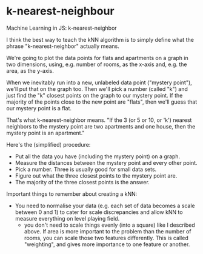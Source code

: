 # k-nearest-neighbour

Machine Learning in JS: k-nearest-neighbor

I think the best way to teach the kNN algorithm is to simply define what the phrase "k-nearest-neighbor" actually means.

We're going to plot the data points for flats and apartments on a graph in two dimensions, using, e.g. number of rooms, as the x-axis and, e.g. the area, as the y-axis.

When we inevitably run into a new, unlabeled data point ("mystery point"), we'll put that on the graph too. Then we'll pick a number (called "k") and just find the "k" closest points on the graph to our mystery point. If the majority of the points close to the new point are "flats", then we'll guess that our mystery point is a flat.

That's what k-nearest-neighbor means. "If the 3 (or 5 or 10, or 'k') nearest neighbors to the mystery point are two apartments and one house, then the mystery point is an apartment."

Here's the (simplified) procedure:

- Put all the data you have (including the mystery point) on a graph.
- Measure the distances between the mystery point and every other point.
- Pick a number. Three is usually good for small data sets.
- Figure out what the three closest points to the mystery point are.
- The majority of the three closest points is the answer.


Important things to remember about creating a kNN:

- You need to normalise your data (e.g. each set of data becomes a scale between 0 and 1) to cater for scale discrepancies and allow kNN to measure everything on level playing field.
  - you don't need to scale things evenly (into a square) like I described above. If area is more important to the problem than the number of rooms, you can scale those two features differently. This is called "weighting", and gives more importance to one feature or another.  
